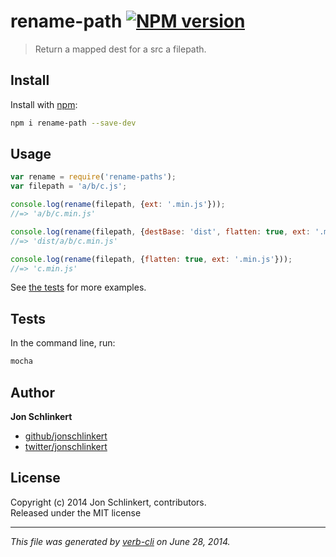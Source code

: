 # rename-path [![NPM version](https://badge.fury.io/js/rename-path.png)](http://badge.fury.io/js/rename-path)

> Return a mapped dest for a src a filepath.

## Install
Install with [npm](npmjs.org):

```bash
npm i rename-path --save-dev
```

## Usage

```js
var rename = require('rename-paths');
var filepath = 'a/b/c.js';

console.log(rename(filepath, {ext: '.min.js'}));
//=> 'a/b/c.min.js'

console.log(rename(filepath, {destBase: 'dist', flatten: true, ext: '.min.js'}));
//=> 'dist/a/b/c.min.js'

console.log(rename(filepath, {flatten: true, ext: '.min.js'}));
//=> 'c.min.js'
```

See [the tests](./test) for more examples.


## Tests

In the command line, run:

```bash
mocha
```

## Author

**Jon Schlinkert**
 
+ [github/jonschlinkert](https://github.com/jonschlinkert)
+ [twitter/jonschlinkert](http://twitter.com/jonschlinkert) 

## License
Copyright (c) 2014 Jon Schlinkert, contributors.  
Released under the MIT license

***

_This file was generated by [verb-cli](https://github.com/assemble/verb-cli) on June 28, 2014._